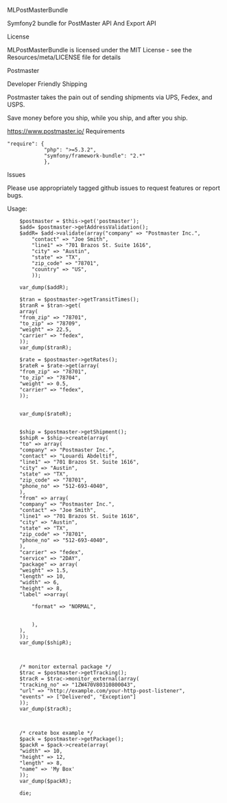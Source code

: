 MLPostMasterBundle

Symfony2 bundle for PostMaster API And Export API

License

MLPostMasterBundle is licensed under the MIT License - see the Resources/meta/LICENSE file for details

Postmaster

Developer Friendly Shipping

Postmaster takes the pain out of sending shipments via UPS, Fedex, and USPS.

Save money before you ship, while you ship, and after you ship.

https://www.postmaster.io/
Requirements

    "require": {
				"php": ">=5.3.2",
				"symfony/framework-bundle": "2.*"
				},

Issues

Please use appropriately tagged github issues to request features or report bugs.

Usage:
		
		$postmaster = $this->get('postmaster');
		$add= $postmaster->getAddressValidation();
    	$addR= $add->validate(array("company" => "Postmaster Inc.",
			"contact" => "Joe Smith",
			"line1" => "701 Brazos St. Suite 1616",
			"city" => "Austin",
			"state" => "TX",
			"zip_code" => "78701",
			"country" => "US",
    		));

        var_dump($addR);

        $tran = $postmaster->getTransitTimes();
        $tranR = $tran->get(
        array(
        "from_zip" => "78701",
        "to_zip" => "78709",
        "weight" => 22.5,
        "carrier" => "fedex",
        ));
        var_dump($tranR);

        $rate = $postmaster->getRates();
        $rateR = $rate->get(array(
        "from_zip" => "78701",
        "to_zip" => "78704",
        "weight" => 0.5,
        "carrier" => "fedex",
        ));
       

        var_dump($rateR); 


        $ship = $postmaster->getShipment();
        $shipR = $ship->create(array(
        "to" => array(
        "company" => "Postmaster Inc.",
        "contact" => "Louardi Abdeltif",
        "line1" => "701 Brazos St. Suite 1616",
        "city" => "Austin",
        "state" => "TX",
        "zip_code" => "78701",
        "phone_no" => "512-693-4040",
        ),
        "from" => array(
        "company" => "Postmaster Inc.",
        "contact" => "Joe Smith",
        "line1" => "701 Brazos St. Suite 1616",
        "city" => "Austin",
        "state" => "TX",
        "zip_code" => "78701",
        "phone_no" => "512-693-4040",
        ),
        "carrier" => "fedex",
        "service" => "2DAY",
        "package" => array(
        "weight" => 1.5,
        "length" => 10,
        "width" => 6,
        "height" => 8,
        "label" =>array(

            "format" => "NORMAL",


            ),
        ),
        ));
        var_dump($shipR);



        /* monitor external package */
        $trac = $postmaster->getTracking();
        $tracR = $trac->monitor_external(array(
        "tracking_no" => "1ZW470V80310800043",
        "url" => "http://example.com/your-http-post-listener",
        "events" => ["Delivered", "Exception"]
        ));
        var_dump($tracR);



        /* create box example */
        $pack = $postmaster->getPackage();
        $packR = $pack->create(array(
        "width" => 10,
        "height" => 12,
        "length" => 8,
        "name" => 'My Box'
        ));
        var_dump($packR);

        die;
